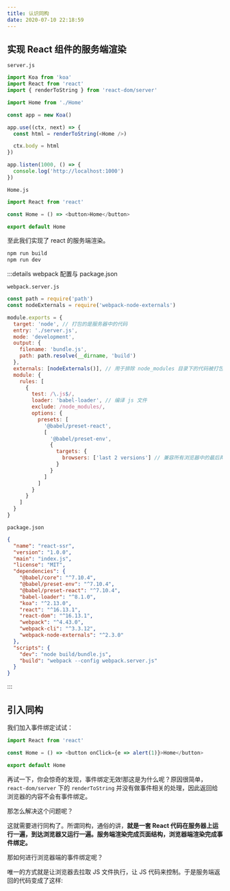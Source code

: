 ```yaml
---
title: 认识同构
date: 2020-07-10 22:18:59
---
```


## 实现 React 组件的服务端渲染

`server.js`

```js
import Koa from 'koa'
import React from 'react'
import { renderToString } from 'react-dom/server'

import Home from './Home'

const app = new Koa()

app.use((ctx, next) => {
  const html = renderToString(<Home />)

  ctx.body = html
})

app.listen(1000, () => {
  console.log('http://localhost:1000')
})
```

`Home.js`

```js
import React from 'react'

const Home = () => <button>Home</button>

export default Home
```

至此我们实现了 react 的服务端渲染。

```bash
npm run build
npm run dev
```

:::details webpack 配置与 package.json

`webpack.server.js`

```js
const path = require('path')
const nodeExternals = require('webpack-node-externals')

module.exports = {
  target: 'node', // 打包的是服务器中的代码
  entry: './server.js',
  mode: 'development',
  output: {
    filename: 'bundle.js',
    path: path.resolve(__dirname, 'build')
  },
  externals: [nodeExternals()], // 用于排除 node_modules 目录下的代码被打包进去
  module: {
    rules: [
      {
        test: /\.js$/,
        loader: 'babel-loader', // 编译 js 文件
        exclude: /node_modules/,
        options: {
          presets: [
            '@babel/preset-react',
            [
              '@babel/preset-env',
              {
                targets: {
                  browsers: ['last 2 versions'] // 兼容所有浏览器中的最后两个版本
                }
              }
            ]
          ]
        }
      }
    ]
  }
}
```

`package.json`

```json
{
  "name": "react-ssr",
  "version": "1.0.0",
  "main": "index.js",
  "license": "MIT",
  "dependencies": {
    "@babel/core": "^7.10.4",
    "@babel/preset-env": "^7.10.4",
    "@babel/preset-react": "^7.10.4",
    "babel-loader": "^8.1.0",
    "koa": "^2.13.0",
    "react": "^16.13.1",
    "react-dom": "^16.13.1",
    "webpack": "^4.43.0",
    "webpack-cli": "^3.3.12",
    "webpack-node-externals": "^2.3.0"
  },
  "scripts": {
    "dev": "node build/bundle.js",
    "build": "webpack --config webpack.server.js"
  }
}
```

:::

## 引入同构

我们加入事件绑定试试：

```js
import React from 'react'

const Home = () => <button onClick={e => alert(1)}>Home</button>

export default Home
```

再试一下，你会惊奇的发现，事件绑定无效!那这是为什么呢？原因很简单，`react-dom/server` 下的 `renderToString` 并没有做事件相关的处理，因此返回给浏览器的内容不会有事件绑定。

那怎么解决这个问题呢？

这就需要进行同构了。所谓同构，通俗的讲，**就是一套 React 代码在服务器上运行一遍，到达浏览器又运行一遍。服务端渲染完成页面结构，浏览器端渲染完成事件绑定。**

那如何进行浏览器端的事件绑定呢？

唯一的方式就是让浏览器去拉取 JS 文件执行，让 JS 代码来控制。于是服务端返回的代码变成了这样:
